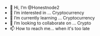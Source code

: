 - 👋 Hi, I’m @Honestnode2
- 👀 I’m interested in ... Cryptocurrency 
- 🌱 I’m currently learning ... Cryptocurrency 
- 💞️ I’m looking to collaborate on ... Crypto 
- 📫 How to reach me... when it's too late


